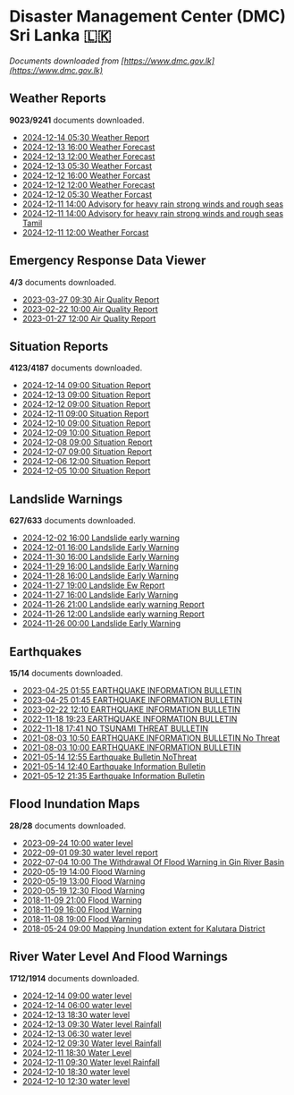# Disaster Management Center (DMC) Sri Lanka :sri_lanka:

*Documents downloaded from [https://www.dmc.gov.lk](https://www.dmc.gov.lk)*

## Weather Reports

**9023/9241** documents downloaded.

* [2024-12-14 05:30 Weather Report](data/weather-reports/20241214.0530.weather-report.pdf)
* [2024-12-13 16:00 Weather Forecast](data/weather-reports/20241213.1600.weather-forecast.pdf)
* [2024-12-13 12:00 Weather Forecast](data/weather-reports/20241213.1200.weather-forecast.pdf)
* [2024-12-13 05:30 Weather Forcast](data/weather-reports/20241213.0530.weather-forcast.pdf)
* [2024-12-12 16:00 Weather Forcast](data/weather-reports/20241212.1600.weather-forcast.pdf)
* [2024-12-12 12:00 Weather Forecast](data/weather-reports/20241212.1200.weather-forecast.pdf)
* [2024-12-12 05:30 Weather Forcast](data/weather-reports/20241212.0530.weather-forcast.pdf)
* [2024-12-11 14:00 Advisory for heavy rain strong winds and rough seas](data/weather-reports/20241211.1400.advisory-for-heavy-rain-strong-winds-and-rough-seas.pdf)
* [2024-12-11 14:00 Advisory for heavy rain strong winds and rough seas  Tamil](data/weather-reports/20241211.1400.advisory-for-heavy-rain-strong-winds-and-rough-seas-tamil.pdf)
* [2024-12-11 12:00 Weather Forcast](data/weather-reports/20241211.1200.weather-forcast.pdf)

## Emergency Response Data Viewer

**4/3** documents downloaded.

* [2023-03-27 09:30 Air Quality Report](data/emergency-response-data-viewer/20230327.0930.air-quality-report.pdf)
* [2023-02-22 10:00 Air Quality Report](data/emergency-response-data-viewer/20230222.1000.air-quality-report.pdf)
* [2023-01-27 12:00 Air Quality Report](data/emergency-response-data-viewer/20230127.1200.air-quality-report.pdf)

## Situation Reports

**4123/4187** documents downloaded.

* [2024-12-14 09:00 Situation Report](data/situation-reports/20241214.0900.situation-report.pdf)
* [2024-12-13 09:00 Situation Report](data/situation-reports/20241213.0900.situation-report.pdf)
* [2024-12-12 09:00 Situation Report](data/situation-reports/20241212.0900.situation-report.pdf)
* [2024-12-11 09:00 Situation Report](data/situation-reports/20241211.0900.situation-report.pdf)
* [2024-12-10 09:00 Situation Report](data/situation-reports/20241210.0900.situation-report.pdf)
* [2024-12-09 10:00 Situation Report](data/situation-reports/20241209.1000.situation-report.pdf)
* [2024-12-08 09:00 Situation Report](data/situation-reports/20241208.0900.situation-report.pdf)
* [2024-12-07 09:00 Situation Report](data/situation-reports/20241207.0900.situation-report.pdf)
* [2024-12-06 12:00 Situation Report](data/situation-reports/20241206.1200.situation-report.pdf)
* [2024-12-05 10:00 Situation Report](data/situation-reports/20241205.1000.situation-report.pdf)

## Landslide Warnings

**627/633** documents downloaded.

* [2024-12-02 16:00 Landslide early warning](data/landslide-warnings/20241202.1600.landslide-early-warning.pdf)
* [2024-12-01 16:00 Landslide Early Warning](data/landslide-warnings/20241201.1600.landslide-early-warning.pdf)
* [2024-11-30 16:00 Landslide Early Warning](data/landslide-warnings/20241130.1600.landslide-early-warning.pdf)
* [2024-11-29 16:00 Landslide Early Warning](data/landslide-warnings/20241129.1600.landslide-early-warning.pdf)
* [2024-11-28 16:00 Landslide Early Warning](data/landslide-warnings/20241128.1600.landslide-early-warning.pdf)
* [2024-11-27 19:00 Landslide Ew Report](data/landslide-warnings/20241127.1900.landslide-ew-report.pdf)
* [2024-11-27 16:00 Landslide Early Warning](data/landslide-warnings/20241127.1600.landslide-early-warning.pdf)
* [2024-11-26 21:00 Landslide early warning Report](data/landslide-warnings/20241126.2100.landslide-early-warning-report.pdf)
* [2024-11-26 12:00 Landslide early warning Report](data/landslide-warnings/20241126.1200.landslide-early-warning-report.pdf)
* [2024-11-26 00:00 Landslide Early Warning](data/landslide-warnings/20241126.0000.landslide-early-warning.pdf)

## Earthquakes

**15/14** documents downloaded.

* [2023-04-25 01:55 EARTHQUAKE INFORMATION BULLETIN](data/earthquakes/20230425.0155.earthquake-information-bulletin.pdf)
* [2023-04-25 01:45 EARTHQUAKE INFORMATION BULLETIN](data/earthquakes/20230425.0145.earthquake-information-bulletin.pdf)
* [2023-02-22 12:10 EARTHQUAKE INFORMATION BULLETIN](data/earthquakes/20230222.1210.earthquake-information-bulletin.pdf)
* [2022-11-18 19:23 EARTHQUAKE INFORMATION BULLETIN](data/earthquakes/20221118.1923.earthquake-information-bulletin.pdf)
* [2022-11-18 17:41 NO TSUNAMI THREAT BULLETIN](data/earthquakes/20221118.1741.no-tsunami-threat-bulletin.pdf)
* [2021-08-03 10:50 EARTHQUAKE INFORMATION BULLETIN No Threat](data/earthquakes/20210803.1050.earthquake-information-bulletin-no-threat.pdf)
* [2021-08-03 10:00 EARTHQUAKE INFORMATION BULLETIN](data/earthquakes/20210803.1000.earthquake-information-bulletin.pdf)
* [2021-05-14 12:55 Earthquake Bulletin NoThreat](data/earthquakes/20210514.1255.earthquake-bulletin-nothreat.pdf)
* [2021-05-14 12:40 Earthquake Information Bulletin](data/earthquakes/20210514.1240.earthquake-information-bulletin.pdf)
* [2021-05-12 21:35 Earthquake Information Bulletin](data/earthquakes/20210512.2135.earthquake-information-bulletin.pdf)

## Flood Inundation Maps

**28/28** documents downloaded.

* [2023-09-24 10:00 water level](data/flood-inundation-maps/20230924.1000.water-level.pdf)
* [2022-09-01 09:30 water level report](data/flood-inundation-maps/20220901.0930.water-level-report.pdf)
* [2022-07-04 10:00 The Withdrawal Of Flood Warning in Gin River Basin](data/flood-inundation-maps/20220704.1000.the-withdrawal-of-flood-warning-in-gin-river-basin.pdf)
* [2020-05-19 14:00 Flood Warning](data/flood-inundation-maps/20200519.1400.flood-warning.pdf)
* [2020-05-19 13:00 Flood Warning](data/flood-inundation-maps/20200519.1300.flood-warning.pdf)
* [2020-05-19 12:30 Flood Warning](data/flood-inundation-maps/20200519.1230.flood-warning.pdf)
* [2018-11-09 21:00 Flood Warning](data/flood-inundation-maps/20181109.2100.flood-warning.PDF)
* [2018-11-09 16:00 Flood Warning](data/flood-inundation-maps/20181109.1600.flood-warning.PDF)
* [2018-11-08 19:00 Flood Warning](data/flood-inundation-maps/20181108.1900.flood-warning.PDF)
* [2018-05-24 09:00 Mapping Inundation extent for Kalutara District](data/flood-inundation-maps/20180524.0900.mapping-inundation-extent-for-kalutara-district.pdf)

## River Water Level And Flood Warnings

**1712/1914** documents downloaded.

* [2024-12-14 09:00 water level](data/river-water-level-and-flood-warnings/20241214.0900.water-level.jpg)
* [2024-12-14 06:00 water level](data/river-water-level-and-flood-warnings/20241214.0600.water-level.jpg)
* [2024-12-13 18:30 water level](data/river-water-level-and-flood-warnings/20241213.1830.water-level.jpg)
* [2024-12-13 09:30 Water level  Rainfall](data/river-water-level-and-flood-warnings/20241213.0930.water-level-rainfall.jpg)
* [2024-12-13 06:30 water level](data/river-water-level-and-flood-warnings/20241213.0630.water-level.jpg)
* [2024-12-12 09:30 Water level  Rainfall](data/river-water-level-and-flood-warnings/20241212.0930.water-level-rainfall.jpg)
* [2024-12-11 18:30 Water Level](data/river-water-level-and-flood-warnings/20241211.1830.water-level.jpg)
* [2024-12-11 09:30 Water level  Rainfall](data/river-water-level-and-flood-warnings/20241211.0930.water-level-rainfall.jpg)
* [2024-12-10 18:30 water level](data/river-water-level-and-flood-warnings/20241210.1830.water-level.jpg)
* [2024-12-10 12:30 water level](data/river-water-level-and-flood-warnings/20241210.1230.water-level.jpg)
